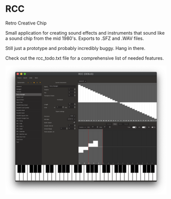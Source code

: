 # RCC
Retro Creative Chip

 Small application for creating sound effects and instruments that sound like a sound chip from the mid 1980's. Exports to .SFZ and .WAV files.
 
 Still just a prototype and probably incredibly buggy. Hang in there.

Check out the rcc_todo.txt file for a comprehensive list of needed features.

<img src="./_screenshots/Screen Shot 2020-10-23 at 10.19.56 PM.png" width="1824" />
